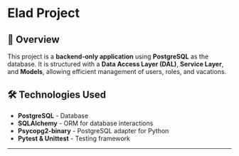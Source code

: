 # Elad Project

## 📌 Overview
This project is a **backend-only application** using **PostgreSQL** as the database. It is structured with a **Data Access Layer (DAL)**, **Service Layer**, and **Models**, allowing efficient management of users, roles, and vacations.

## 🛠️ Technologies Used
- **PostgreSQL** - Database
- **SQLAlchemy** - ORM for database interactions
- **Psycopg2-binary** - PostgreSQL adapter for Python
- **Pytest & Unittest** - Testing framework

---